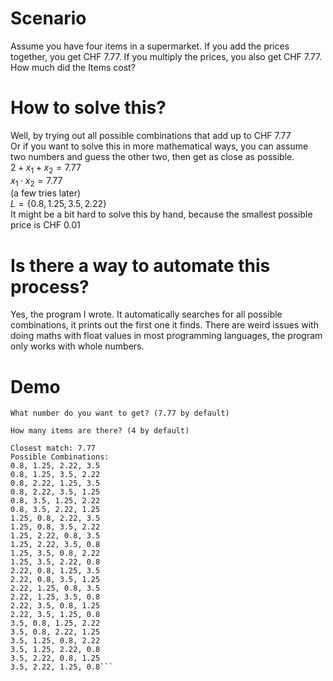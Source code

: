 # Scenario
Assume you have four items in a supermarket. If you add the prices together, you get CHF 7.77. If you multiply the prices, you also get CHF 7.77. How much did the Items cost?
# How to solve this?
Well, by trying out all possible combinations that add up to CHF 7.77 \
Or if you want to solve this in more mathematical ways, you can assume two numbers and guess the other two, then get as close as possible. \
$2+x_1+x_2 = 7.77$ \
$x_1 \cdot x_2 = 7.77$ \
(a few tries later) \
$L = \{0.8, 1.25, 3.5, 2.22\}$ \
It might be a bit hard to solve this by hand, because the smallest possible price is CHF 0.01 
# Is there a way to automate this process?
Yes, the program I wrote.
It automatically searches for all possible combinations, it prints out the first one it finds.
There are weird issues with doing maths with float values in most programming languages, the program only works with whole numbers.
# Demo
```
What number do you want to get? (7.77 by default)

How many items are there? (4 by default)

Closest match: 7.77
Possible Combinations:
0.8, 1.25, 2.22, 3.5
0.8, 1.25, 3.5, 2.22
0.8, 2.22, 1.25, 3.5
0.8, 2.22, 3.5, 1.25
0.8, 3.5, 1.25, 2.22
0.8, 3.5, 2.22, 1.25
1.25, 0.8, 2.22, 3.5
1.25, 0.8, 3.5, 2.22
1.25, 2.22, 0.8, 3.5
1.25, 2.22, 3.5, 0.8
1.25, 3.5, 0.8, 2.22
1.25, 3.5, 2.22, 0.8
2.22, 0.8, 1.25, 3.5
2.22, 0.8, 3.5, 1.25
2.22, 1.25, 0.8, 3.5
2.22, 1.25, 3.5, 0.8
2.22, 3.5, 0.8, 1.25
2.22, 3.5, 1.25, 0.8
3.5, 0.8, 1.25, 2.22
3.5, 0.8, 2.22, 1.25
3.5, 1.25, 0.8, 2.22
3.5, 1.25, 2.22, 0.8
3.5, 2.22, 0.8, 1.25
3.5, 2.22, 1.25, 0.8```